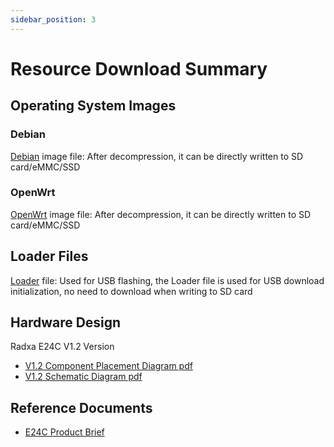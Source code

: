 ```yaml
---
sidebar_position: 3
---
```


# Resource Download Summary

## Operating System Images

### Debian

[Debian](https://github.com/radxa-build/radxa-rk3528/releases/download/rsdk-t2/radxa-rk3528_bookworm_cli_t2.output.img.xz) image file: After decompression, it can be directly written to SD card/eMMC/SSD

### OpenWrt

[OpenWrt](https://dl.radxa.com/e/e24c/images/openwrt_rk3528_e24c_R25.05.07_k6.1.115-rk35xx-flippy-2505a.7z) image file: After decompression, it can be directly written to SD card/eMMC/SSD

## Loader Files

[Loader](https://dl.radxa.com/rock2/images/loader/rk3528_spl_loader_v1.07.104.bin) file: Used for USB flashing, the Loader file is used for USB download initialization, no need to download when writing to SD card

## Hardware Design

Radxa E24C V1.2 Version

- [V1.2 Component Placement Diagram pdf](https://dl.radxa.com/e/e24c/docs/radxa_e24c_v1200_components_placement.pdf)
- [V1.2 Schematic Diagram pdf](https://dl.radxa.com/e/e24c/docs/radxa_e24c_v1200_schematic.pdf)

## Reference Documents

- [E24C Product Brief](https://dl.radxa.com/e/e24c/docs/rad-doc-0116_radxa_e24c_product_brief__revision_1.1_gc0fb69b.pdf)

